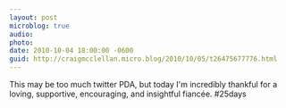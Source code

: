 ```yaml
---
layout: post
microblog: true
audio: 
photo: 
date: 2010-10-04 18:00:00 -0600
guid: http://craigmcclellan.micro.blog/2010/10/05/t26475677776.html
---
```

This may be too much twitter PDA, but today I'm incredibly thankful for a loving, supportive, encouraging, and insightful fiancée. #25days

